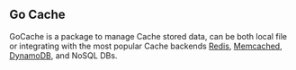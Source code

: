 ## Go Cache
GoCache is a package to manage Cache stored data, can be both local file or integrating with the most popular Cache backends [Redis](https://redis.io/), [Memcached](https://memcached.org/), [DynamoDB](https://aws.amazon.com/dynamodb/), and NoSQL DBs.

